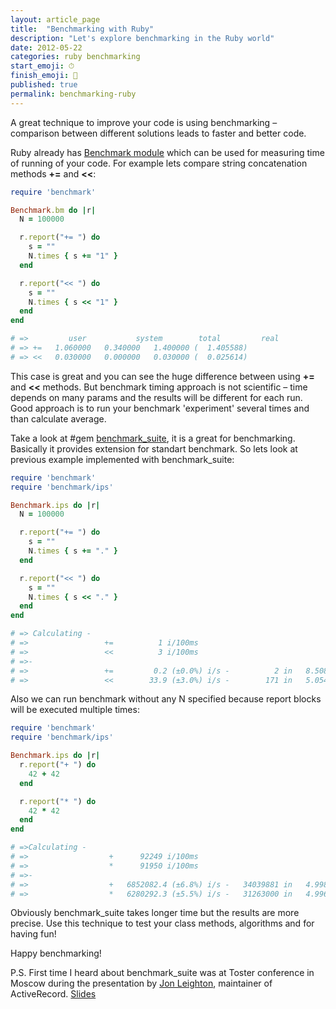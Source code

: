 ```yaml
---
layout: article_page
title:  "Benchmarking with Ruby"
description: "Let's explore benchmarking in the Ruby world"
date: 2012-05-22
categories: ruby benchmarking
start_emoji: ⏱
finish_emoji: 💎
published: true
permalink: benchmarking-ruby
---
```


A great technique to improve your code is using benchmarking – comparison between different solutions leads to faster and better code.

<!--more-->

Ruby already has [Benchmark module](http://ruby-doc.org/stdlib-1.9.3/libdoc/benchmark/rdoc/Benchmark.html) which can be used for measuring time of running of your code. For example lets compare string concatenation methods **+=** and **<<**:

```ruby
require 'benchmark'

Benchmark.bm do |r|
  N = 100000

  r.report("+= ") do
    s = ""
    N.times { s += "1" }
  end

  r.report("<< ") do
    s = ""
    N.times { s << "1" }
  end
end

# =>         user           system        total         real
# => +=   1.060000   0.340000   1.400000 (  1.405588)
# => <<   0.030000   0.000000   0.030000 (  0.025614)
```

This case is great and you can see the huge difference between using **+=** and **<<** methods. But benchmark timing approach is not scientific – time depends on many params and the results will be different for each run. Good approach is to run your benchmark 'experiment' several times and than calculate average.

Take a look at #gem [benchmark_suite](https://github.com/evanphx/benchmark_suite), it is a great for benchmarking. Basically it provides extension for standart benchmark. So lets look at previous example implemented with benchmark_suite:

```ruby
require 'benchmark'
require 'benchmark/ips'

Benchmark.ips do |r|
  N = 100000

  r.report("+= ") do
    s = ""
    N.times { s += "." }
  end

  r.report("<< ") do
    s = ""
    N.times { s << "." }
  end
end

# => Calculating -
# =>                 +=          1 i/100ms
# =>                 <<          3 i/100ms
# =>-
# =>                 +=         0.2 (±0.0%) i/s -          2 in   8.508143s
# =>                 <<        33.9 (±3.0%) i/s -        171 in   5.054061s
```

Also we can run benchmark without any N specified because report blocks will be executed multiple times:

```ruby
require 'benchmark'
require 'benchmark/ips'

Benchmark.ips do |r|
  r.report("+ ") do
    42 + 42
  end

  r.report("* ") do
    42 * 42
  end
end

# =>Calculating -
# =>                  +      92249 i/100ms
# =>                  *      91950 i/100ms
# =>-
# =>                  +   6852082.4 (±6.8%) i/s -   34039881 in   4.998483s
# =>                  *   6280292.3 (±5.5%) i/s -   31263000 in   4.996057s
```

Obviously benchmark_suite takes longer time but the results are more precise. Use this technique to test your class methods, algorithms and for having fun!

Happy benchmarking!

P.S. First time I heard about benchmark_suite was at Toster conference in Moscow during the presentation by [Jon Leighton](https://github.com/jonleighton), maintainer of ActiveRecord. [Slides](http://www.slideshare.net/tosterru/presentation-11633787)
